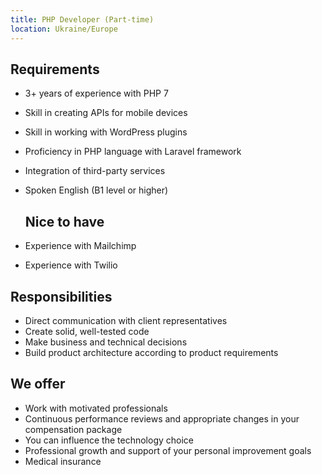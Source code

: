 ```yaml
---
title: PHP Developer (Part-time)
location: Ukraine/Europe
---
```

## Requirements

* 3+ years of experience with PHP 7
* Skill in creating APIs for mobile devices
* Skill in working with WordPress plugins
* Proficiency in PHP language with Laravel framework
* Integration of third-party services
* Spoken English (B1 level or higher)

  ## Nice to have
* Experience with Mailchimp
* Experience with Twilio

## Responsibilities

* Direct communication with client representatives
* Create solid, well-tested code
* Make business and technical decisions
* Build product architecture according to product requirements

## We offer

* Work with motivated professionals
* Continuous performance reviews and appropriate changes in your compensation package
* You can influence the technology choice
* Professional growth and support of your personal improvement goals
* Medical insurance